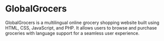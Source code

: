 # GlobalGrocers
GlobalGrocers is a multilingual online grocery shopping website built using HTML, CSS, JavaScript, and PHP. It allows users to browse and purchase groceries with language support for a seamless user experience.

